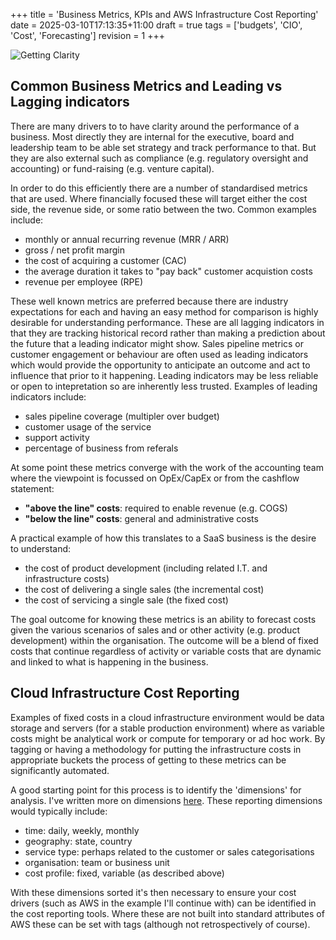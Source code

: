 +++
title = 'Business Metrics, KPIs and AWS Infrastructure Cost Reporting'
date = 2025-03-10T17:13:35+11:00
draft = true
tags = ['budgets', 'CIO', 'Cost', 'Forecasting']
revision = 1
+++


![Getting Clarity](https://toobstar.github.io/images/caveman_tangle.jpg)

## Common Business Metrics and Leading vs Lagging indicators

There are many drivers to to have clarity around the performance of a business.  Most directly they are internal for the executive, board and leadership team to be able set strategy and track performance to that. But they are also external such as compliance (e.g. regulatory oversight and accounting) or fund-raising (e.g. venture capital).  

In order to do this efficiently there are a number of standardised metrics that are used.  Where financially focused these will target either the cost side, the revenue side, or some ratio between the two.  Common examples include: 

- monthly or annual recurring revenue (MRR / ARR) 
- gross / net profit margin 
- the cost of acquiring a customer (CAC)
- the average duration it takes to "pay back" customer acquistion costs 
- revenue per employee (RPE)

These well known metrics are preferred because there are industry expectations for each and having an easy method for comparison is highly desirable for understanding performance.  These are all lagging indicators in that they are tracking historical record rather than making a prediction about the future that a leading indicator might show.  Sales pipeline metrics or customer engagement or behaviour are often used as leading indicators which would provide the opportunity to anticipate an outcome and act to influence that prior to it happening.  Leading indicators may be less reliable or open to intepretation so are inherently less trusted.  Examples of leading indicators include:

- sales pipeline coverage (multipler over budget)
- customer usage of the service
- support activity 
- percentage of business from referals 

At some point these metrics converge with the work of the accounting team where the viewpoint is focussed on OpEx/CapEx or from the cashflow statement:

-  **"above the line" costs**: required to enable revenue (e.g. COGS) 
-  **"below the line" costs**: general and administrative costs

A practical example of how this translates to a SaaS business is the desire to understand:

- the cost of product development (including related I.T. and infrastructure costs)
- the cost of delivering a single sales (the incremental cost)
- the cost of servicing a single sale (the fixed cost)

The goal outcome for knowing these metrics is an ability to forecast costs given the various scenarios of sales and or other activity (e.g. product development) within the organisation.  The outcome will be a blend of fixed costs that continue regardless of activity or variable costs that are dynamic and linked to what is happening in the business. 

## Cloud Infrastructure Cost Reporting

Examples of fixed costs in a cloud infrastructure environment would be data storage and servers (for a stable production environment) where as variable costs might be analytical work or compute for temporary or ad hoc work.  By tagging or having a methodology for putting the infrastructure costs in appropriate buckets the process of getting to these metrics can be significantly automated. 

A good starting point for this process is to identify the 'dimensions' for analysis. I've written more on dimensions [here](https://github.com/toobstar/data-tools).  These reporting dimensions would typically include:

- time: daily, weekly, monthly
- geography: state, country
- service type: perhaps related to the customer or sales categorisations
- organisation: team or business unit
- cost profile: fixed, variable (as described above)

With these dimensions sorted it's then necessary to ensure your cost drivers (such as AWS in the example I'll continue with) can be identified in the cost reporting tools. Where these are not built into standard attributes of AWS these can be set with tags (although not retrospectively of course). 





